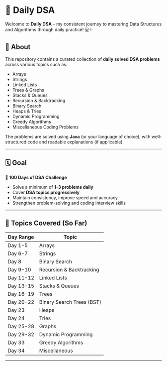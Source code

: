 # 📘 Daily DSA

Welcome to **Daily DSA** – my consistent journey to mastering Data Structures and Algorithms through daily practice! 💻✨

## 📌 About

This repository contains a curated collection of **daily solved DSA problems** across various topics such as:

- Arrays
- Strings
- Linked Lists
- Trees & Graphs
- Stacks & Queues
- Recursion & Backtracking
- Binary Search
- Heaps & Tries
- Dynamic Programming
- Greedy Algorithms
- Miscellaneous Coding Problems

The problems are solved using **Java** (or your language of choice), with well-structured code and readable explanations (if applicable).

---

## 🗓️ Goal

📅 **100 Days of DSA Challenge**

- Solve a minimum of **1-3 problems daily**
- Cover **DSA topics progressively**
- Maintain consistency, improve speed and accuracy
- Strengthen problem-solving and coding interview skills

---

## 🧠 Topics Covered (So Far)

| Day Range | Topic                     |
|-----------|---------------------------|
| Day 1-5   | Arrays                    |
| Day 6-7   | Strings                   |
| Day 8     | Binary Search             |
| Day 9-10  | Recursion & Backtracking  |
| Day 11-12 | Linked Lists              |
| Day 13-15 | Stacks & Queues           |
| Day 16-19 | Trees                     |
| Day 20-22 | Binary Search Trees (BST) |
| Day 23    | Heaps                     |
| Day 24    | Tries                     |
| Day 25-28 | Graphs                    |
| Day 29-32 | Dynamic Programming       |
| Day 33    | Greedy Algorithms         |
| Day 34    | Miscellaneous             |
-----------------------------------------

